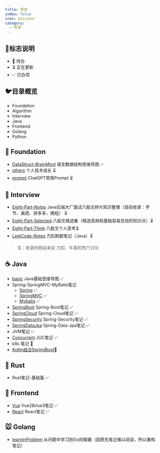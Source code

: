 ```yaml
---
title: 导读
index: false
icon: discover
category:
  - 导读
---
```


## :milky_way:标志说明

* 🚫 待办
* ⏳ 正在更新
* ✅ 已办项



## :bird:目录概览

* Foundation
* Algorithm
* Interview
* Java
* Frontend
* Golang
* Python


## :baby_chick: Foundation

* [DataStruct-BrainMind](/fundamental/datastruct.md) 语言数据结构思维导图 ✅ 
* [others](/others/rent_house.md) 个人技术成长 ⏳
* [prompt](/others/chatgpt_prompt) ChatGPT常用Prompt ⏳



## :tiger: Interview

* [Eight-Part-Notes](/Java/eightpart/giant.md)  Java后端大厂面试八股文碎片知识整理（目前收录：字节、美团、拼多多、携程） ⏳ 
* [Eight-Part-Selected](/Java/eightpart/foundation.md)  八股文精选集（精选高频和基础容易忽视的知识点）⏳ 
* [Eight-Part-Think](/Java/eightpart/think.md)  八股文个人思考⏳
* [LeetCode-Notes](/Java/leetcode/leetcode.md) 力扣刷题笔记（Java）⏳ 

> 注：收录的网站来自 力扣、牛客的热门讨论



## :coffee: Java

* [basic](/Java/basic/basic.md)  Java基础思维导图 ✅ 
* Spring-SpringMVC-MyBatis笔记
  * [Spring](/Java/fm/Spring.md) ✅
  * [SpringMVC](/Java/fm/SpringMVC.md)  ✅
  * [Mybatis](/Java/fm/Mybatis.md)  ✅
* [SpringBoot](/Java/fm/SpringBoot.md)  Spring-Boot笔记 ✅ 
* [SpringCloud](/Java/fm/SpringCloud.md) Spring-Cloud笔记 ✅ 
* [SpringSecurity](/Java/fm/SpringSecurity.md) Spring-Security笔记 ✅ 
* [SpringDataJpa](/Java/fm/SpringDataJpa.md)  Spring-Data-Jpa笔记 ✅ 
* JVM笔记 ✅ 
* [Concurrent](/Java/concurrent/concurrent.md)  JUC笔记 ✅ 
* k8s 笔记 🚫
* [Kotlin结合SpringBoot](/Java/kotlin/kotlin.md)🚫



## 🦀 Rust

- Rust笔记-基础篇 ✅



## :ocean: Frontend

*  [Vue](/frontend/vue/vue.md) Vue2&Vue3笔记 ✅ 
*  [React](/frontend/react/react.md) React笔记 ✅


## :mouse: Golang

* [learnInProblem](/golang/learnInProblem.md)   从问题中学习到Go的精髓（因原先笔记难以阅读，所以重构笔记）
